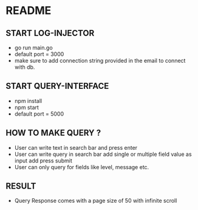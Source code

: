 # README

## START LOG-INJECTOR 
* go run main.go
* default port = 3000
* make sure to add connection string provided in the email to connect with db.

## START QUERY-INTERFACE 
* npm install
* npm start
* default port = 5000

## HOW TO MAKE QUERY ? 
* User can write text in search bar and press enter 
* User can write query in search bar add single or multiple field value as input add press submit 
* User can only query for fields like level, message etc.

## RESULT 
* Query Response comes with a page size of 50 with infinite scroll 